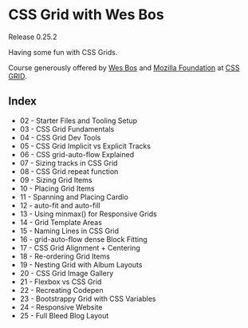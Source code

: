 # CSS Grid with Wes Bos
Release 0.25.2

Having some fun with CSS Grids.

Course generously offered by [Wes Bos](http://wesbos.com/) and [Mozilla Foundation](https://www.mozilla.org/en-US/foundation/) at [CSS GRID](https://cssgrid.io/).

## Index
- 02 - Starter Files and Tooling Setup
- 03 - CSS Grid Fundamentals
- 04 - CSS Grid Dev Tools
- 05 - CSS Grid Implicit vs Explicit Tracks
- 06 - CSS grid-auto-flow Explained
- 07 - Sizing tracks in CSS Grid
- 08 - CSS Grid repeat function
- 09 - Sizing Grid Items
- 10 - Placing Grid Items
- 11 - Spanning and Placing Cardio
- 12 - auto-fit and auto-fill
- 13 - Using minmax() for Responsive Grids
- 14 - Grid Template Areas
- 15 - Naming Lines in CSS Grid
- 16 - grid-auto-flow dense Block Fitting
- 17 - CSS Grid Alignment + Centering
- 18 - Re-ordering Grid Items
- 19 - Nesting Grid with Album Layouts
- 20 - CSS Grid Image Gallery
- 21 - Flexbox vs CSS Grid
- 22 - Recreating Codepen
- 23 - Bootstrappy Grid with CSS Variables
- 24 - Responsive Website
- 25 - Full Bleed Blog Layout
